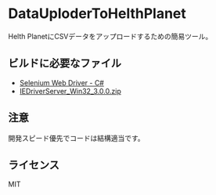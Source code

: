 # DataUploderToHelthPlanet
Helth PlanetにCSVデータをアップロードするための簡易ツール。

## ビルドに必要なファイル
- [Selenium Web Driver - C#](http://docs.seleniumhq.org/download/)
- [IEDriverServer_Win32_3.0.0.zip](https://selenium-release.storage.googleapis.com/index.html?path=3.0/)

## 注意
開発スピード優先でコードは結構適当です。

## ライセンス
MIT